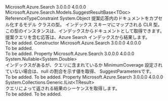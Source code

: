 <Type Name="DocumentSuggestResultBase&lt;TResult,TDoc&gt;" FullName="Microsoft.Azure.Search.Models.DocumentSuggestResultBase&lt;TResult,TDoc&gt;">
  <TypeSignature Language="C#" Value="public class DocumentSuggestResultBase&lt;TResult,TDoc&gt; where TResult : SuggestResultBase&lt;TDoc&gt; where TDoc : class" />
  <TypeSignature Language="ILAsm" Value=".class public auto ansi beforefieldinit DocumentSuggestResultBase`2&lt;(class Microsoft.Azure.Search.Models.SuggestResultBase`1&lt;!TDoc&gt;) TResult, class TDoc&gt; extends System.Object" />
  <TypeSignature Language="DocId" Value="T:Microsoft.Azure.Search.Models.DocumentSuggestResultBase`2" />
  <TypeSignature Language="VB.NET" Value="Public Class DocumentSuggestResultBase(Of TResult, TDoc)" />
  <TypeSignature Language="F#" Value="type DocumentSuggestResultBase&lt;'Result, 'Doc (requires 'Result :&gt; SuggestResultBase&lt;'Doc&gt; and 'Doc : null)&gt; = class" />
  <AssemblyInfo>
    <AssemblyName>Microsoft.Azure.Search</AssemblyName>
    <AssemblyVersion>3.0.0.0</AssemblyVersion>
    <AssemblyVersion>4.0.0.0</AssemblyVersion>
  </AssemblyInfo>
  <TypeParameters>
    <TypeParameter Name="TResult">
      <Constraints>
        <BaseTypeName>Microsoft.Azure.Search.Models.SuggestResultBase&lt;TDoc&gt;</BaseTypeName>
      </Constraints>
    </TypeParameter>
    <TypeParameter Name="TDoc">
      <Constraints>
        <ParameterAttribute>ReferenceTypeConstraint</ParameterAttribute>
      </Constraints>
    </TypeParameter>
  </TypeParameters>
  <Base>
    <BaseTypeName>System.Object</BaseTypeName>
  </Base>
  <Interfaces />
  <Docs>
    <typeparam name="TResult">
            提案応答内のドキュメントをカプセル化するモデル クラスの型。
            </typeparam>
    <typeparam name="TDoc">
            インデックス スキーマにマップされる CLR 型。 この型のインスタンスは、インデックスからドキュメントとして取得できます。
            </typeparam>
    <summary>
            提案クエリを含む応答は、Azure Search インデックスから結果します。
            </summary>
    <remarks>To be added.</remarks>
  </Docs>
  <Members>
    <Member MemberName=".ctor">
      <MemberSignature Language="C#" Value="public DocumentSuggestResultBase ();" />
      <MemberSignature Language="ILAsm" Value=".method public hidebysig specialname rtspecialname instance void .ctor() cil managed" />
      <MemberSignature Language="DocId" Value="M:Microsoft.Azure.Search.Models.DocumentSuggestResultBase`2.#ctor" />
      <MemberSignature Language="VB.NET" Value="Public Sub New ()" />
      <MemberType>Constructor</MemberType>
      <AssemblyInfo>
        <AssemblyName>Microsoft.Azure.Search</AssemblyName>
        <AssemblyVersion>3.0.0.0</AssemblyVersion>
        <AssemblyVersion>4.0.0.0</AssemblyVersion>
      </AssemblyInfo>
      <Parameters />
      <Docs>
        <summary>To be added.</summary>
        <remarks>To be added.</remarks>
      </Docs>
    </Member>
    <Member MemberName="Coverage">
      <MemberSignature Language="C#" Value="public Nullable&lt;double&gt; Coverage { get; set; }" />
      <MemberSignature Language="ILAsm" Value=".property instance valuetype System.Nullable`1&lt;float64&gt; Coverage" />
      <MemberSignature Language="DocId" Value="P:Microsoft.Azure.Search.Models.DocumentSuggestResultBase`2.Coverage" />
      <MemberSignature Language="VB.NET" Value="Public Property Coverage As Nullable(Of Double)" />
      <MemberSignature Language="F#" Value="member this.Coverage : Nullable&lt;double&gt; with get, set" Usage="Microsoft.Azure.Search.Models.DocumentSuggestResultBase&lt;'Result, 'Doc (requires 'Result :&gt; Microsoft.Azure.Search.Models.SuggestResultBase&lt;'Doc&gt; and 'Doc : null)&gt;.Coverage" />
      <MemberType>Property</MemberType>
      <AssemblyInfo>
        <AssemblyName>Microsoft.Azure.Search</AssemblyName>
        <AssemblyVersion>3.0.0.0</AssemblyVersion>
        <AssemblyVersion>4.0.0.0</AssemblyVersion>
      </AssemblyInfo>
      <ReturnValue>
        <ReturnType>System.Nullable&lt;System.Double&gt;</ReturnType>
      </ReturnValue>
      <Docs>
        <summary>
            インデックスがあるが、クエリに含まれているか MinimumCoverage 設定されていない場合は、null の割合を示す値を取得、 <c cref="T:Microsoft.Azure.Search.Models.SuggestParameters">SuggestParameters</c>です。
            </summary>
        <value>To be added.</value>
        <remarks>To be added.</remarks>
      </Docs>
    </Member>
    <Member MemberName="Results">
      <MemberSignature Language="C#" Value="public System.Collections.Generic.IList&lt;TResult&gt; Results { get; set; }" />
      <MemberSignature Language="ILAsm" Value=".property instance class System.Collections.Generic.IList`1&lt;!TResult&gt; Results" />
      <MemberSignature Language="DocId" Value="P:Microsoft.Azure.Search.Models.DocumentSuggestResultBase`2.Results" />
      <MemberSignature Language="VB.NET" Value="Public Property Results As IList(Of TResult)" />
      <MemberSignature Language="F#" Value="member this.Results : System.Collections.Generic.IList&lt;'Result (requires 'Result :&gt; Microsoft.Azure.Search.Models.SuggestResultBase&lt;'Doc&gt;)&gt; with get, set" Usage="Microsoft.Azure.Search.Models.DocumentSuggestResultBase&lt;'Result, 'Doc (requires 'Result :&gt; Microsoft.Azure.Search.Models.SuggestResultBase&lt;'Doc&gt; and 'Doc : null)&gt;.Results" />
      <MemberType>Property</MemberType>
      <AssemblyInfo>
        <AssemblyName>Microsoft.Azure.Search</AssemblyName>
        <AssemblyVersion>3.0.0.0</AssemblyVersion>
        <AssemblyVersion>4.0.0.0</AssemblyVersion>
      </AssemblyInfo>
      <ReturnValue>
        <ReturnType>System.Collections.Generic.IList&lt;TResult&gt;</ReturnType>
      </ReturnValue>
      <Docs>
        <summary>
            クエリによって返される結果のシーケンスを取得します。
            </summary>
        <value>To be added.</value>
        <remarks>To be added.</remarks>
      </Docs>
    </Member>
  </Members>
</Type>
